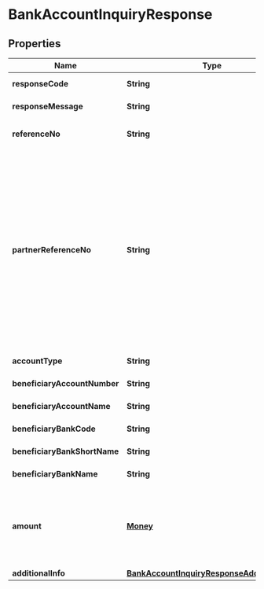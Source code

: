 

# BankAccountInquiryResponse


## Properties

| Name | Type | Description | Notes |
|------------ | ------------- | ------------- | -------------|
|**responseCode** | **String** | Refer to response code list |  |
|**responseMessage** | **String** | Refer to response code list |  |
|**referenceNo** | **String** | Transaction identifier on DANA system |  [optional] |
|**partnerReferenceNo** | **String** | Unique transaction identifier on partner system which assigned to each transaction<br> Notes:<br> If the partner receives a timeout or an unexpected response from DANA and partner expects to perform retry request to DANA, please use the partnerReferenceNo that is the same as the one used in the transaction request process before  |  [optional] |
|**accountType** | **String** | Customer account type |  [optional] |
|**beneficiaryAccountNumber** | **String** | Beneficiary account number |  |
|**beneficiaryAccountName** | **String** | Beneficiary account name |  |
|**beneficiaryBankCode** | **String** | Beneficiary Bank code |  [optional] |
|**beneficiaryBankShortName** | **String** | Beneficiary Bank short name |  [optional] |
|**beneficiaryBankName** | **String** | Beneficiary Bank name |  [optional] |
|**amount** | [**Money**](Money.md) | Amount. Contains two sub-fields:<br> 1. Value: Transaction amount, including the cents<br> 2. Currency: Currency code based on ISO  |  |
|**additionalInfo** | [**BankAccountInquiryResponseAdditionalInfo**](BankAccountInquiryResponseAdditionalInfo.md) |  |  [optional] |



